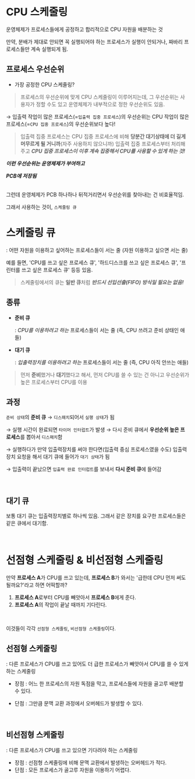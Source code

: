 # CPU 스케줄링

운영체제가 프로세스들에게 공정하고 합리적으로 CPU 자원을 배분하는 것</br>

만약, 분배가 제대로 안되면 꼭 실행되어야 하는 프로세스가 실행이 안되거나, 짜바리 프로세스들만 계속 실행되게 됨.</br>

## 프로세스 우선순위

- 가장 공정한 CPU 스케줄링?

>  프로세스의 우선순위에 맞게 CPU 스케줄링이 이루어지는데, 그 우선순위는 사용자가 정할 수도 있고 운영체제가 내부적으로 정한 우선순위도 있음.

→ 입출력 작업이 많은 프로세스(=`입출력 집중 프로세스`)의 우선순위는 CPU 작업이 많은 프로세스(=`CPU 집중 프로세스`)의 우선순위보다 높다!

> 입출력 집중 프로세스는 CPU 집중 프로세스에 비해 **당분간 대기상태에 더 길게 머무르게 될 거니까**(자주 사용하지 않으니까) 입출력 집중 프로세스부터 처리해주고 ***CPU 집중 프로세스이 이후 계속 집중해서 CPU를 사용할 수 있게 하는 것!***

***이런 우선순위는 운영체제가 부여하고***</br>

***PCB에 저장됨***</br></br>



그런데 운영체제가 PCB 하나하나 뒤적거리면서 우선순위를 찾아내는 건 비효율적임.</br>

그래서 사용하는 것이, `스케줄링 큐`</br>

# 스케줄링 큐

: 어떤 자원을 이용하고 싶어하는 프로세스들이 서는 줄 (자원 이용하고 싶으면 서는 줄)</br>

예를 들면, 'CPU를 쓰고 싶은 프로세스 큐', '하드디스크를 쓰고 싶은 프로세스 큐', '프린터를 쓰고 싶은 프로세스 큐' 등등 있음.

> 스케줄링에서의 큐는 **일반 큐**처럼 ***반드시 선입선출(FIFO) 방식일 필요는 없음!***

## 종류

- **준비 큐**

  : *CPU를 이용하려고 하는* 프로세스들이 서는 줄 (즉, CPU 쓰려고 준비 상태인 애들)

- **대기 큐**

  : *입출력장치를 이용하려고 하는* 프로세스들이 서는 줄 (즉, CPU 아직 안쓰는 애들)

> 먼저 **준비**했거나 **대기**했다고 해서, 먼저 CPU를 쓸 수 있는 건 아니고 우선순위가 높은 프로세스부터 CPU를 이용

## 과정

`준비 상태`의 **준비 큐** → `디스패치`되어서 `실행 상태`가 됨 </br>

→ 실행 시간이 완료되면 `타이머 인터럽트`가 발생 → 다시 준비 큐에서 **우선순위 높은 프로세스**를 뽑아서 `디스패치`함 </br>

→ 실행하다가 만약 입출력장치를 써야 한다면(입출력 중심 프로세스였을 수도) 입출력장치 요청을 해서 대기 큐에 들어가 `대기 상태`가 됨 </br>

→ 입출력이 끝났으면 `입출력 완료 인터럽트`를 보내서 **다시 준비 큐**에 들어감

</br>

## 대기 큐

보통 대기 큐는 입출력장치별로 하나씩 있음. 그래서 같은 장치를 요구한 프로세스들은 같은 큐에서 대기함.

</br>

# 선점형 스케줄링 & 비선점형 스케줄링

만약 **프로세스 A**가 CPU를 쓰고 있는데, **프로세스 B**가 와서는 '급한데 CPU 먼저 써도 될까요?'라고 하면 어떡할까?</br>

1. **프로세스 A**로부터 CPU를 빼앗아서 **프로세스 B**에게 준다.
2. **프로세스 A**의 작업이 끝날 때까지 기다린다.

</br>

이것들이 각각 `선점형 스케줄링`, `비선점형 스케줄링`이다.

## 선점형 스케줄링

: 다른 프로세스가 CPU를 쓰고 있어도 더 급한 프로세스가 빼앗아서 CPU를 쓸 수 있게 하는 스케줄링</br>

- 장점 : 어느 한 프로세스의 자원 독점을 막고, 프로세스들에 자원을 골고루 배분할 수 있다.

- 단점 : 그만큼 문맥 교환 과정에서 오버헤드가 발생할 수 있다.

  </br>

## 비선점형 스케줄링

: 다른 프로세스가 CPU를 쓰고 있으면 기다려야 하는 스케줄링

- 장점 : 선점형 스케줄링에 비해 문맥 교환에서 발생하는 오버헤드가 적다.
- 단점 : 모든 프로세스가 골고루 자원을 이용하기 어렵다.
